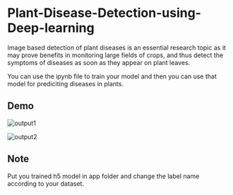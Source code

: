 # Plant-Disease-Detection-using-Deep-learning

Image based detection of plant diseases is an essential research topic as it may prove benefits in monitoring large fields of crops, and thus detect the symptoms of diseases as soon as they appear on plant leaves.

You can use the ipynb file to train your model and then you can use that model for prediciting diseases in plants.


## Demo

![output1](https://user-images.githubusercontent.com/78130964/167244940-90f492c3-afa3-4166-8f69-b96789238a32.png)

![output2](https://user-images.githubusercontent.com/78130964/167244958-fb800f61-fd35-4350-bdb8-abe913709bf4.png)


## Note

Put you trained h5 model in app folder and change the label name according to your dataset.